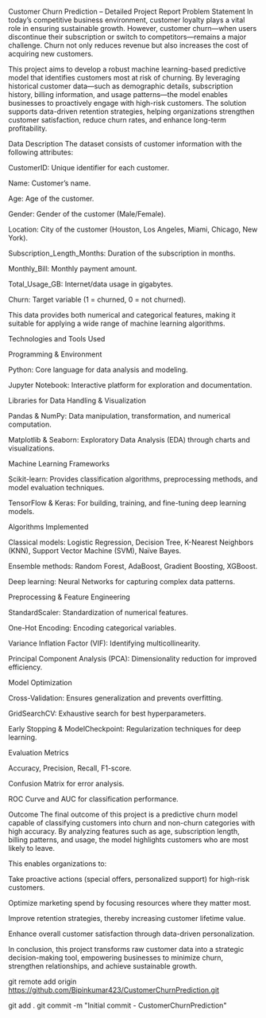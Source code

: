 Customer Churn Prediction – Detailed Project Report
Problem Statement
In today’s competitive business environment, customer loyalty plays a vital role in ensuring sustainable growth. However, customer churn—when users discontinue their subscription or switch to competitors—remains a major challenge. Churn not only reduces revenue but also increases the cost of acquiring new customers.

This project aims to develop a robust machine learning-based predictive model that identifies customers most at risk of churning. By leveraging historical customer data—such as demographic details, subscription history, billing information, and usage patterns—the model enables businesses to proactively engage with high-risk customers. The solution supports data-driven retention strategies, helping organizations strengthen customer satisfaction, reduce churn rates, and enhance long-term profitability.

Data Description
The dataset consists of customer information with the following attributes:

CustomerID: Unique identifier for each customer.

Name: Customer’s name.

Age: Age of the customer.

Gender: Gender of the customer (Male/Female).

Location: City of the customer (Houston, Los Angeles, Miami, Chicago, New York).

Subscription_Length_Months: Duration of the subscription in months.

Monthly_Bill: Monthly payment amount.

Total_Usage_GB: Internet/data usage in gigabytes.

Churn: Target variable (1 = churned, 0 = not churned).

This data provides both numerical and categorical features, making it suitable for applying a wide range of machine learning algorithms.



Technologies and Tools Used


Programming & Environment

Python: Core language for data analysis and modeling.

Jupyter Notebook: Interactive platform for exploration and documentation.

Libraries for Data Handling & Visualization

Pandas & NumPy: Data manipulation, transformation, and numerical computation.

Matplotlib & Seaborn: Exploratory Data Analysis (EDA) through charts and visualizations.

Machine Learning Frameworks

Scikit-learn: Provides classification algorithms, preprocessing methods, and model evaluation techniques.

TensorFlow & Keras: For building, training, and fine-tuning deep learning models.



Algorithms Implemented

Classical models: Logistic Regression, Decision Tree, K-Nearest Neighbors (KNN), Support Vector Machine (SVM), Naïve Bayes.

Ensemble methods: Random Forest, AdaBoost, Gradient Boosting, XGBoost.

Deep learning: Neural Networks for capturing complex data patterns.

Preprocessing & Feature Engineering

StandardScaler: Standardization of numerical features.

One-Hot Encoding: Encoding categorical variables.

Variance Inflation Factor (VIF): Identifying multicollinearity.

Principal Component Analysis (PCA): Dimensionality reduction for improved efficiency.



Model Optimization

Cross-Validation: Ensures generalization and prevents overfitting.

GridSearchCV: Exhaustive search for best hyperparameters.

Early Stopping & ModelCheckpoint: Regularization techniques for deep learning.



Evaluation Metrics

Accuracy, Precision, Recall, F1-score.

Confusion Matrix for error analysis.

ROC Curve and AUC for classification performance.



Outcome
The final outcome of this project is a predictive churn model capable of classifying customers into churn and non-churn categories with high accuracy. By analyzing features such as age, subscription length, billing patterns, and usage, the model highlights customers who are most likely to leave.

This enables organizations to:

Take proactive actions (special offers, personalized support) for high-risk customers.

Optimize marketing spend by focusing resources where they matter most.

Improve retention strategies, thereby increasing customer lifetime value.

Enhance overall customer satisfaction through data-driven personalization.

In conclusion, this project transforms raw customer data into a strategic decision-making tool, empowering businesses to minimize churn, strengthen relationships, and achieve sustainable growth.


git remote add origin https://github.com/Bipinkumar423/CustomerChurnPrediction.git

git add .
git commit -m "Initial commit - CustomerChurnPrediction"
